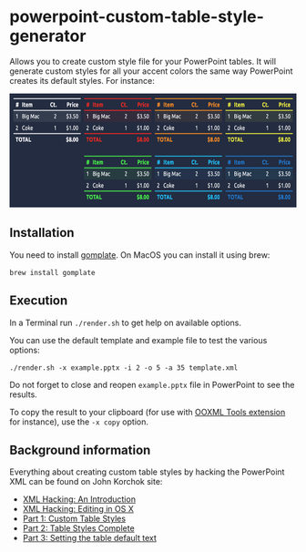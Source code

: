 # powerpoint-custom-table-style-generator

Allows you to create custom style file for your PowerPoint tables. It will generate custom styles for all your accent colors the same way PowerPoint creates its default styles. For instance:

<img src="./example.png" height="200">

## Installation

You need to install [gomplate](https://docs.gomplate.ca/installing/). On MacOS you can install it using brew:
````
brew install gomplate
````

## Execution

In a Terminal run `./render.sh` to get help on available options.

You can use the default template and example file to test the various options:
````
./render.sh -x example.pptx -i 2 -o 5 -a 35 template.xml
````

Do not forget to close and reopen `example.pptx` file in PowerPoint to see the results.

To copy the result to your clipboard (for use with [OOXML Tools extension](https://chrome.google.com/webstore/detail/ooxml-tools/bjmmjfdegplhkefakjkccocjanekbapn?hl=en) for instance), use the `-x copy` option.

## Background information

Everything about creating custom table styles by hacking the PowerPoint XML can be found on John Korchok site:

- [XML Hacking: An Introduction](http://www.brandwares.com/bestpractices/2015/02/xml-hacking-an-introduction/)
- [XML Hacking: Editing in OS X](http://www.brandwares.com/bestpractices/2015/11/xml-hacking-editing-in-os-x/)
- [Part 1: Custom Table Styles](http://www.brandwares.com/bestpractices/2015/07/xml-hacking-custom-table-styles/)
- [Part 2: Table Styles Complete](http://www.brandwares.com/bestpractices/2015/08/xml-hacking-table-styles-complete/)
- [Part 3: Setting the table default text](http://www.brandwares.com/bestpractices/2015/03/xml-hacking-default-table-text/)
